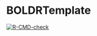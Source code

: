 # BOLDRTemplate

<!-- badges: start -->
[![R-CMD-check](https://github.com/mamonu/R_CI_example/actions/workflows/R-CMD-check.yaml/badge.svg)](https://github.com/mamonu/R_CI_example/actions/workflows/R-CMD-check.yaml)
<!-- badges: end -->